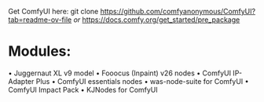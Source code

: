 Get ComfyUI here:
git clone https://github.com/comfyanonymous/ComfyUI?tab=readme-ov-file
_or_
https://docs.comfy.org/get_started/pre_package

# Modules:
• Juggernaut XL v9 model
• Fooocus (Inpaint) v26 nodes
• ComfyUI IP-Adapter Plus
• ComfyUI essentials nodes
• was-node-suite for ComfyUI
• ComfyUI Impact Pack
• KJNodes for ComfyUI
